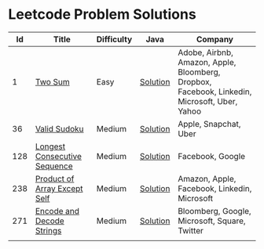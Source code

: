 # Leetcode Problem Solutions

| **Id** | **Title**                                                                                               | **Difficulty** | **Java**                                                                                                                                         | **Company**                                   |
|------|---------------------------------------------------------------------------------------------------------|----------------|--------------------------------------------------------------------------------------------------------------------------------------------------|-----------------------------------------------|
| 1    | [Two Sum](https://leetcode.com/problems/two-sum/)                                                  | Easy           | [Solution]()                                                                                                                                     | Adobe, Airbnb, Amazon, Apple, Bloomberg, Dropbox, Facebook, Linkedin, Microsoft, Uber, Yahoo                         |
| 36   | [Valid Sudoku](https://leetcode.com/problems/valid-sudoku/)                                             | Medium         | [Solution](https://github.com/AkshayChandole/LeetcodeSolution/blob/main/src/main/java/ArraysAndHashing/ValidSudoku/Solution.java)                | Apple, Snapchat, Uber                         |
| 128  | [Longest Consecutive Sequence](https://leetcode.com/problems/longest-consecutive-sequence/)             | Medium         | [Solution](https://github.com/AkshayChandole/LeetcodeSolution/blob/main/src/main/java/ArraysAndHashing/LongestConsecutiveSequence/Solution.java) | Facebook, Google                              |
| 238  | [Product of Array Except Self](https://leetcode.com/problems/product-of-array-except-self/description/) | Medium         | [Solution](https://github.com/AkshayChandole/LeetcodeSolution/blob/main/src/main/java/ArraysAndHashing/ProductOfArrayExceptSelf/Solution.java)   | Amazon, Apple, Facebook, Linkedin, Microsoft  |
| 271  | [Encode and Decode Strings](https://leetcode.com/problems/encode-and-decode-strings/)                   | Medium         | [Solution](https://github.com/AkshayChandole/LeetcodeSolution/blob/main/src/main/java/ArraysAndHashing/EncodeAndDecodeStrings/Solution.java)     | Bloomberg, Google, Microsoft, Square, Twitter |
|      | []()                                                                                                    |                | []()                                                                                                                                             |                                               |
